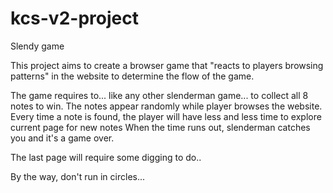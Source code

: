# kcs-v2-project
Slendy game

This project aims to create a browser game that "reacts to players browsing patterns" in the website to determine the flow of the game.

The game requires to... like any other slenderman game... to collect all 8 notes to win. 
The notes appear randomly while player browses the website. Every time a note is found, the player will have less and less time to explore current page for new notes
When the time runs out, slenderman catches you and it's a game over.

 The last page will require some digging to do..
 
 By the way, don't run in circles...

